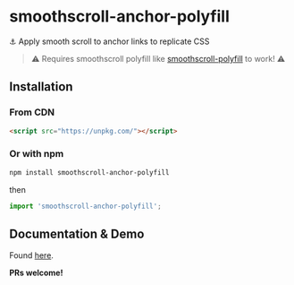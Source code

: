# smoothscroll-anchor-polyfill
⚓ Apply smooth scroll to anchor links to replicate CSS

> ⚠ Requires smoothscroll polyfill like [smoothscroll-polyfill](http://iamdustan.com/smoothscroll/) to work! ⚠

## Installation

### From CDN
```html
<script src="https://unpkg.com/"></script>
```
### Or with npm
```bash
npm install smoothscroll-anchor-polyfill
```
then

```js
import 'smoothscroll-anchor-polyfill';
```
## Documentation & Demo

Found [here](https://jonaskuske.github.io/smoothscroll-anchor-polyfill).


**PRs welcome!**